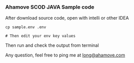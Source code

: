 ### Ahamove SCOD JAVA Sample code

After download source code, open with intelli or other IDEA

```
cp sample.env .env

# Then edit your env key values
```

Then run and check the output from terminal

Any question, feel free to ping me at long@ahamove.com